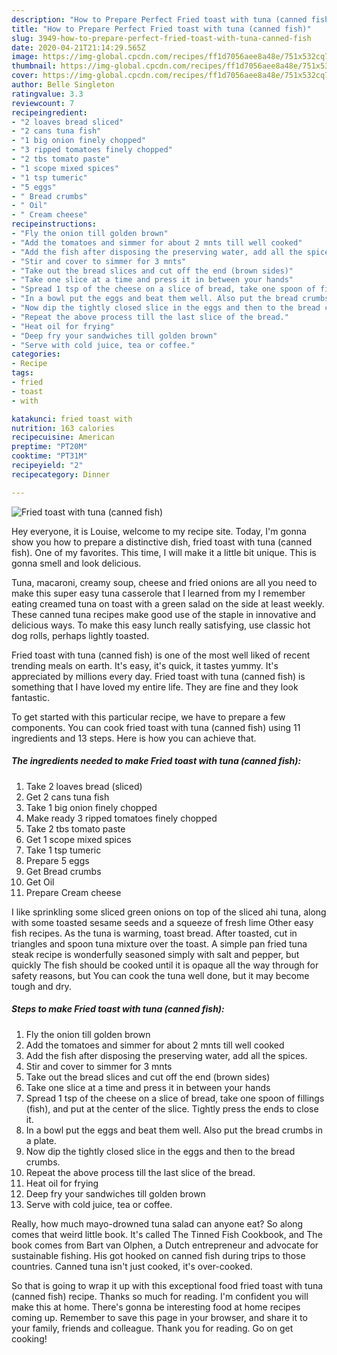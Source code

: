 ```yaml
---
description: "How to Prepare Perfect Fried toast with tuna (canned fish)"
title: "How to Prepare Perfect Fried toast with tuna (canned fish)"
slug: 3949-how-to-prepare-perfect-fried-toast-with-tuna-canned-fish
date: 2020-04-21T21:14:29.565Z
image: https://img-global.cpcdn.com/recipes/ff1d7056aee8a48e/751x532cq70/fried-toast-with-tuna-canned-fish-recipe-main-photo.jpg
thumbnail: https://img-global.cpcdn.com/recipes/ff1d7056aee8a48e/751x532cq70/fried-toast-with-tuna-canned-fish-recipe-main-photo.jpg
cover: https://img-global.cpcdn.com/recipes/ff1d7056aee8a48e/751x532cq70/fried-toast-with-tuna-canned-fish-recipe-main-photo.jpg
author: Belle Singleton
ratingvalue: 3.3
reviewcount: 7
recipeingredient:
- "2 loaves bread sliced"
- "2 cans tuna fish"
- "1 big onion finely chopped"
- "3 ripped tomatoes finely chopped"
- "2 tbs tomato paste"
- "1 scope mixed spices"
- "1 tsp tumeric"
- "5 eggs"
- " Bread crumbs"
- " Oil"
- " Cream cheese"
recipeinstructions:
- "Fly the onion till golden brown"
- "Add the tomatoes and simmer for about 2 mnts till well cooked"
- "Add the fish after disposing the preserving water, add all the spices."
- "Stir and cover to simmer for 3 mnts"
- "Take out the bread slices and cut off the end (brown sides)"
- "Take one slice at a time and press it in between your hands"
- "Spread 1 tsp of the cheese on a slice of bread, take one spoon of fillings (fish), and put at the center of the slice. Tightly press the ends to close it."
- "In a bowl put the eggs and beat them well. Also put the bread crumbs in a plate."
- "Now dip the tightly closed slice in the eggs and then to the bread crumbs."
- "Repeat the above process till the last slice of the bread."
- "Heat oil for frying"
- "Deep fry your sandwiches till golden brown"
- "Serve with cold juice, tea or coffee."
categories:
- Recipe
tags:
- fried
- toast
- with

katakunci: fried toast with 
nutrition: 163 calories
recipecuisine: American
preptime: "PT20M"
cooktime: "PT31M"
recipeyield: "2"
recipecategory: Dinner

---
```



![Fried toast with tuna (canned fish)](https://img-global.cpcdn.com/recipes/ff1d7056aee8a48e/751x532cq70/fried-toast-with-tuna-canned-fish-recipe-main-photo.jpg)

Hey everyone, it is Louise, welcome to my recipe site. Today, I'm gonna show you how to prepare a distinctive dish, fried toast with tuna (canned fish). One of my favorites. This time, I will make it a little bit unique. This is gonna smell and look delicious.

Tuna, macaroni, creamy soup, cheese and fried onions are all you need to make this super easy tuna casserole that I learned from my I remember eating creamed tuna on toast with a green salad on the side at least weekly. These canned tuna recipes make good use of the staple in innovative and delicious ways. To make this easy lunch really satisfying, use classic hot dog rolls, perhaps lightly toasted.

Fried toast with tuna (canned fish) is one of the most well liked of recent trending meals on earth. It's easy, it's quick, it tastes yummy. It's appreciated by millions every day. Fried toast with tuna (canned fish) is something that I have loved my entire life. They are fine and they look fantastic.


To get started with this particular recipe, we have to prepare a few components. You can cook fried toast with tuna (canned fish) using 11 ingredients and 13 steps. Here is how you can achieve that.

<!--inarticleads1-->

##### The ingredients needed to make Fried toast with tuna (canned fish):

1. Take 2 loaves bread (sliced)
1. Get 2 cans tuna fish
1. Take 1 big onion finely chopped
1. Make ready 3 ripped tomatoes finely chopped
1. Take 2 tbs tomato paste
1. Get 1 scope mixed spices
1. Take 1 tsp tumeric
1. Prepare 5 eggs
1. Get  Bread crumbs
1. Get  Oil
1. Prepare  Cream cheese


I like sprinkling some sliced green onions on top of the sliced ahi tuna, along with some toasted sesame seeds and a squeeze of fresh lime Other easy fish recipes. As the tuna is warming, toast bread. After toasted, cut in triangles and spoon tuna mixture over the toast. A simple pan fried tuna steak recipe is wonderfully seasoned simply with salt and pepper, but quickly The fish should be cooked until it is opaque all the way through for safety reasons, but You can cook the tuna well done, but it may become tough and dry. 

<!--inarticleads2-->

##### Steps to make Fried toast with tuna (canned fish):

1. Fly the onion till golden brown
1. Add the tomatoes and simmer for about 2 mnts till well cooked
1. Add the fish after disposing the preserving water, add all the spices.
1. Stir and cover to simmer for 3 mnts
1. Take out the bread slices and cut off the end (brown sides)
1. Take one slice at a time and press it in between your hands
1. Spread 1 tsp of the cheese on a slice of bread, take one spoon of fillings (fish), and put at the center of the slice. Tightly press the ends to close it.
1. In a bowl put the eggs and beat them well. Also put the bread crumbs in a plate.
1. Now dip the tightly closed slice in the eggs and then to the bread crumbs.
1. Repeat the above process till the last slice of the bread.
1. Heat oil for frying
1. Deep fry your sandwiches till golden brown
1. Serve with cold juice, tea or coffee.


Really, how much mayo-drowned tuna salad can anyone eat? So along comes that weird little book. It&#39;s called The Tinned Fish Cookbook, and The book comes from Bart van Olphen, a Dutch entrepreneur and advocate for sustainable fishing. His got hooked on canned fish during trips to those countries. Canned tuna isn&#39;t just cooked, it&#39;s over-cooked. 

So that is going to wrap it up with this exceptional food fried toast with tuna (canned fish) recipe. Thanks so much for reading. I'm confident you will make this at home. There's gonna be interesting food at home recipes coming up. Remember to save this page in your browser, and share it to your family, friends and colleague. Thank you for reading. Go on get cooking!
